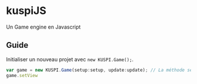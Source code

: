 # kuspiJS
Un Game engine en Javascript

## Guide
Initialiser un nouveau projet avec `new KUSPI.Game();`.
```javascript
var game = new KUSPI.Game(setup:setup, update:update); // La méthode setup() va être appelé 1 fois et la méthode update() va être appelé à chaque mise à journkjjjjjj.
game.setView
